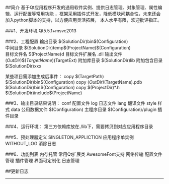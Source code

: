 ##简介
基于Qt应用程序开发的通用软件实例、提供日志管理、对象管理、属性编辑、运行配置等常用功能
，框架采用插件式开发，降低模块间耦合性，未来还会加入python脚本的支持，以方便应用灵活拓展，
本人水平有限，欢迎批评指正。

###1、开发环境
Qt5.5.1+msvc2013

###2、工程配置
输出目录 $(SolutionDir)bin\$(Configuration)\
中间目录 $(SolutionDir)temp\$(ProjectName)\$(Configuration)\
目标文件名 $(ProjectName)d
目标文件扩展名 .dll
输出文件 $(OutDir)\$(TargetName)$(TargetExt)
附加库目录 $(SolutionDir)lib
附加包含目录 $(SolutionDir)xxx

某些项目需添加生成后事件：
copy $(TargetPath) $(SolutionDir)bin\$(Configuration)
copy $(OutDir)$(TargetName).pdb $(SolutionDir)bin\$(Configuration)
copy $(ProjectDir)*.h $(SolutionDir)include\$(ProjectName)

###3、输出目录结果说明：
conf 配置文件
log 日志文件
lang 翻译文件
style 样式
data 公用数据文件
$(Configuration) 主程序目录
$(Configuration)/plugin 插件目录

###4、运行环境：
第三方依赖库放在./lib下，需要拷贝到对应应用程序目录

###5、预处理器定义
SINGLETON_APPLICTION		应用程序单实例
WITHOUT_LOG					消除日志

###6、功能列表
内存托管
常用Qt扩展类
AwesomeFont支持
网络传输
配置文件管理
插件管理
界面可定制化
日志管理

##更新日志
***